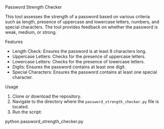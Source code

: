 Password Strength Checker

This tool assesses the strength of a password based on various criteria such as length, presence of uppercase and lowercase letters, numbers, and special characters. The tool provides feedback on whether the password is weak, medium, or strong.

 Features

- Length Check: Ensures the password is at least 8 characters long.
- Uppercase Letters: Checks for the presence of uppercase letters.
- Lowercase Letters: Checks for the presence of lowercase letters.
- Digits: Ensures the password contains at least one digit.
- Special Characters: Ensures the password contains at least one special character.

 Usage

1. Clone or download the repository.
2. Navigate to the directory where the `password_strength_checker.py` file is located.
3. Run the script:


python password_strength_checker.py
